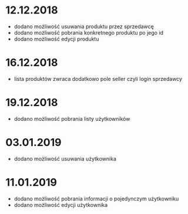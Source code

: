 # 12.12.2018

- dodano możliwość usuwania produktu przez sprzedawcę
- dodano możliwość pobrania konkretnego produktu po jego id
- dodano możliwość edycji produktu

# 16.12.2018

- lista produktów zwraca dodatkowo pole seller czyli login sprzedawcy

# 19.12.2018

- dodano możliwość pobrania listy użytkowników

# 03.01.2019

- dodano możliwość usuwania użytkownika

# 11.01.2019

- dodano możliwość pobrania informacji o pojedynczym użytkowniku
- dodano możliwość edycji użytkownika